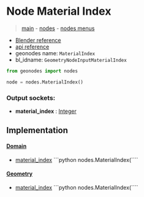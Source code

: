 # Node Material Index

> [main](../structure.md) - [nodes](nodes.md) - [nodes menus](nodes_menus.md)

- [Blender reference](https://docs.blender.org/manual/en/latest/modeling/geometry_nodes/material/material_index.html)
- [api reference](https://docs.blender.org/api/current/bpy.types.GeometryNodeInputMaterialIndex.html)
- geonodes name: `MaterialIndex`
- bl_idname: `GeometryNodeInputMaterialIndex`

```python
from geonodes import nodes

node = nodes.MaterialIndex()
```

### Output sockets:

- **material_index** : [Integer](Integer.md)

## Implementation

#### [Domain](Domain.md)

 - [material_index](Domain.md#material_index-property) ```python nodes.MaterialIndex(````
#### [Geometry](Geometry.md)

 - [material_index](Geometry.md#material_index-property) ```python nodes.MaterialIndex(````
